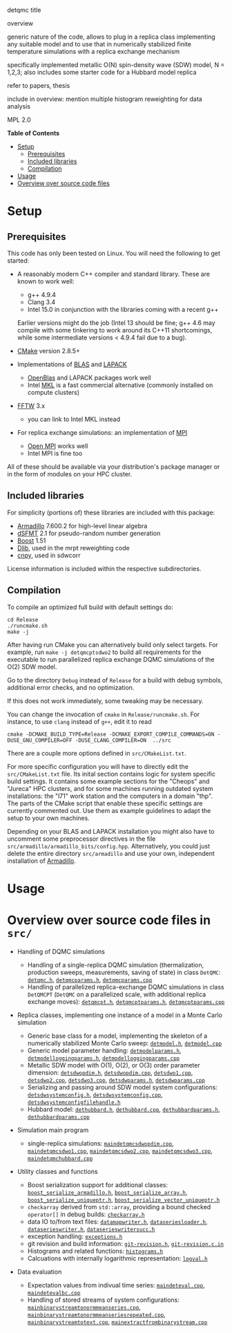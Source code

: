 detqmc title

overview

generic nature of the code, allows to plug in a replica class
implementing any suitable model and to use that in numerically
stabilized finite temperature simulations with a replica exchange
mechanism

specifically implemented metallic O(N) spin-density wave (SDW) model,
N = 1,2,3; also includes some starter code for a Hubbard model replica

refer to papers, thesis

include in overview: mention multiple histogram reweighting for data
analysis

MPL 2.0

<!-- markdown-toc start - Don't edit this section. Run M-x markdown-toc-generate-toc again -->
**Table of Contents**

- [Setup](#setup)
    - [Prerequisites](#prerequisites)
    - [Included libraries](#included-libraries)
    - [Compilation](#compilation)
- [Usage](#usage)
- [Overview over source code files](#overview-over-source-code-files)

<!-- markdown-toc end -->


# Setup #

## Prerequisites ##

This code has only been tested on Linux.  You will need the following
to get started:

  * A reasonably modern C++ compiler and standard library.  These are known to work well:
      * g++ 4.9.4
      * Clang 3.4
      * Intel 15.0 in conjunction with the libraries coming with a recent g++
      
    Earlier versions might do the job (Intel 13 should be fine; g++
    4.6 may compile with some tinkering to work around its C++11
    shortcomings, while some intermediate versions < 4.9.4 fail due to
    a bug).
  * [CMake](https://cmake.org/) version 2.8.5+
  * Implementations of [BLAS](http://www.netlib.org/blas/) and
    [LAPACK](http://www.netlib.org/lapack/)
      * [OpenBlas](http://www.openblas.net/) and LAPACK packages work well
      * Intel [MKL](https://software.intel.com/en-us/intel-mkl) is a
        fast commercial alternative (commonly installed on compute
        clusters)
  * [FFTW](http://www.fftw.org/) 3.x
      * you can link to Intel MKL instead
  * For replica exchange simulations: an implementation of
    [MPI](http://www.mcs.anl.gov/research/projects/mpi/)
    * [Open MPI](https://www.open-mpi.org/) works well
    * Intel MPI is fine too

All of these should be available via your distribution's package
manager or in the form of modules on your HPC cluster.

## Included libraries ##

For simplicity (portions of) these libraries are included with this package:

  * [Armadillo](http://arma.sourceforge.net/) 7.600.2 for high-level linear algebra
  * [dSFMT](http://www.math.sci.hiroshima-u.ac.jp/~m-mat/MT/SFMT/#dSFMT) 2.1
    for pseudo-random number generation
  * [Boost](http://www.boost.org/) 1.51
  * [Dlib](http://dlib.net/), used in the mrpt reweighting code
  * [cnpy](https://github.com/rogersce/cnpy), used in sdwcorr

License information is included within the respective subdirectories.

## Compilation ##

To compile an optimized full build with default settings do:

``` shell
cd Release
./runcmake.sh
make -j
```

After having run CMake you can alternatively build only select
targets.  For example, run `make -j detqmcptsdwo2` to build all
requirements for the executable to run parallelized replica exchange
DQMC simulations of the O(2) SDW model.

Go to the directory `Debug` instead of `Release` for a build with
debug symbols, additional error checks, and no optimization.

If this does not work immediately, some tweaking may be necessary.

You can change the invocation  of `cmake` in `Release/runcmake.sh`.  For
instance, to use `clang` instead of `g++`, edit it to read

``` shell
cmake -DCMAKE_BUILD_TYPE=Release -DCMAKE_EXPORT_COMPILE_COMMANDS=ON -DUSE_GNU_COMPILER=OFF -DUSE_CLANG_COMPILER=ON  ../src
```
There are a couple more options defined in `src/CMakeList.txt`.

For more specific configuration you will have to directly edit the
`src/CMakeList.txt` file.  Its inital section contains logic for
system specific build settings.  It contains some example sections for
the "Cheops" and "Jureca" HPC clusters, and for some machines running
outdated system installations: the "l71" work station and the
computers in a domain "thp".  The parts of the CMake script that
enable these specific settings are currently commented out.  Use them
as example guidelines to adapt the setup to your own machines.

Depending on your BLAS and LAPACK installation you might also have to
uncomment some preprocessor directives in the file
`src/armadillo/armadillo_bits/config.hpp`.  Alternatively, you could
just delete the entire directory `src/armadillo` and use your own,
independent installation of [Armadillo](http://arma.sourceforge.net/).


# Usage #


# Overview over source code files in `src/` #
  * Handling of DQMC simulations
      * Handling of a single-replica DQMC simulation (thermalization,
        production sweeps, measurements, saving of state) in class
        `DetQMC`: [`detqmc.h`](src/detqmc.h),
        [`detqmcparams.h`](src/detqmcparams.h),
        [`detqmcparams.cpp`](src/detqmcparams.cpp)
      * Handling of parallelized replica-exchange DQMC simulations in
        class `DetQMCPT` (`DetQMC` on a parallelized scale, with
        additional replica exchange moves):
        [`detqmcpt.h`](src/detqmcpt.h),
        [`detqmcptparams.h`](src/detqmcptparams.h),
        [`detqmcptparams.cpp`](src/detqmcptparams.cpp)
  * Replica classes, implementing one instance of a model in a Monte Carlo simulation
      * Generic base class for a model, implementing the skeleton of a
        numerically stabilized Monte Carlo sweep:
        [`detmodel.h`](src/detmodel.h),
        [`detmodel.cpp`](src/detmodel.cpp)
      * Generic model parameter handling:
        [`detmodelparams.h`](src/detmodelparams.h),
        [`detmodelloggingparams.h`](src/detmodelloggingparams.h),
        [`detmodelloggingparams.cpp`](src/detmodelloggingparams.cpp)
      * Metallic SDW model with O(1), O(2), or O(3) order parameter
        dimension: [`detsdwopdim.h`](src/detsdwopdim.h),
        [`detsdwopdim.cpp`](src/detsdwopdim.cpp),
        [`detsdwo1.cpp`](src/detsdwo1.cpp),
        [`detsdwo2.cpp`](src/detsdwo2.cpp),
        [`detsdwo3.cpp`](src/detsdwo3.cpp),
        [`detsdwparams.h`](src/detsdwparams.h),
        [`detsdwparams.cpp`](src/detsdwparams.cpp)
      * Serializing and passing around SDW model system
        configurations:
        [`detsdwsystemconfig.h`](src/detsdwsystemconfig.h),
        [`detsdwsystemconfig.cpp`](src/detsdwsystemconfig.cpp),
        [`detsdwsystemconfigfilehandle.h`](src/detsdwsystemconfigfilehandle.h)
      * Hubbard model: [`dethubbard.h`](src/dethubbard.h),
        [`dethubbard.cpp`](src/dethubbard.cpp),
        [`dethubbardparams.h`](src/dethubbardparams.h),
        [`dethubbardparams.cpp`](src/dethubbardparams.cpp)
  * Simulation main program
      * single-replica simulations:
        [`maindetqmcsdwopdim.cpp`](src/maindetqmcsdwopdim.cpp),
        [`maindetqmcsdwo1.cpp`](src/maindetqmcsdwo1.cpp),
        [`maindetqmcsdwo2.cpp`](src/maindetqmcsdwo2.cpp),
        [`maindetqmcsdwo3.cpp`](src/maindetqmcsdwo3.cpp),
        [`maindetqmchubbard.cpp`](src/maindetqmchubbard.cpp)
        
  * Utility classes and functions
      * Boost serialization support for additional classes:
      [`boost_serialize_armadillo.h`](src/boost_serialize_armadillo.h),
      [`boost_serialize_array.h`](src/boost_serialize_array.h),
      [`boost_serialize_uniqueptr.h`](src/boost_serialize_uniqueptr.h),
      [`boost_serialize_vector_uniqueptr.h`](src/boost_serialize_vector_uniqueptr.h)
      * `checkarray` derived from `std::array`, providing a bound
        checked `operator[]` in debug builds: [`checkarray.h`](src/checkarray.h)
      * data IO to/from text files:
        [`datamapwriter.h`](src/datamapwriter.h),
        [`dataseriesloader.h`](src/dataseriesloader.h),
        [`dataserieswriter.h`](src/dataserieswriter.h),
        [`dataserieswritersucc.h`](src/dataserieswritersucc.h)
      * exception handling: [`exceptions.h`](src/exceptions.h)
      * git revision and build information:
        [`git-revision.h`](src/git-revision.h),
        [`git-revision.c.in`](src/git-revision.c.in)
      * Histograms and related functions: [`histograms.h`](src/histograms.h)
      * Calcuations with internally logarithmic representation:
        [`logval.h`](src/logval.h)
  * Data evaluation
      * Expectation values from indivual time series:
        [`maindeteval.cpp`](src/maindeteval.cpp),
        [`maindetevalbc.cpp`](src/maindetevalbc.cpp)
      * Handling of stored streams of system configurations:
        [`mainbinarystreamtonormmeanseries.cpp`](src/mainbinarystreamtonormmeanseries.cpp),
        [`mainbinarystreamtonormmeanseriesrepeated.cpp`](src/mainbinarystreamtonormmeanseriesrepeated.cpp),
        [`mainbinarystreamtotext.cpp`](src/mainbinarystreamtotext.cpp),
        [`mainextractfrombinarystream.cpp`](src/mainextractfrombinarystream.cpp)
